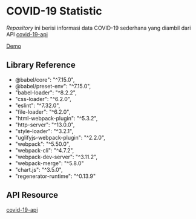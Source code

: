 # COVID-19 Statistic

_Repository_ ini berisi informasi data COVID-19 sederhana yang diambil dari API [covid-19-api](https://covid19.mathdro.id/api/)

[Demo](https://covid-19-statistic-musshal.netlify.app/)

## Library Reference

- @babel/core": "^7.15.0",
- @babel/preset-env": "^7.15.0",
- "babel-loader": "^8.2.2",
- "css-loader": "^6.2.0",
- "eslint": "^7.32.0",
- "file-loader": "^6.2.0",
- "html-webpack-plugin": "^5.3.2",
- "http-server": "^13.0.0",
- "style-loader": "^3.2.1",
- "uglifyjs-webpack-plugin": "^2.2.0",
- "webpack": "^5.50.0",
- "webpack-cli": "^4.7.2",
- "webpack-dev-server": "^3.11.2",
- "webpack-merge": "^5.8.0"
- "chart.js": "^3.5.0",
- "regenerator-runtime": "^0.13.9"

## API Resource

[covid-19-api](https://covid19.mathdro.id/api/)
